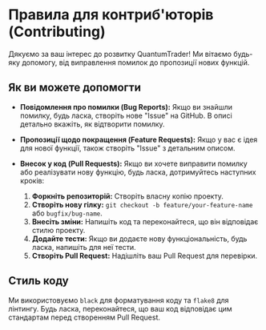 # Правила для контриб'юторів (Contributing)

Дякуємо за ваш інтерес до розвитку QuantumTrader! Ми вітаємо будь-яку допомогу, від виправлення помилок до пропозиції нових функцій.

## Як ви можете допомогти

*   **Повідомлення про помилки (Bug Reports):** Якщо ви знайшли помилку, будь ласка, створіть нове "Issue" на GitHub. В описі детально вкажіть, як відтворити помилку.
*   **Пропозиції щодо покращення (Feature Requests):** Якщо у вас є ідея для нової функції, також створіть "Issue" з детальним описом.
*   **Внесок у код (Pull Requests):** Якщо ви хочете виправити помилку або реалізувати нову функцію, будь ласка, дотримуйтесь наступних кроків:

    1.  **Форкніть репозиторій:** Створіть власну копію проекту.
    2.  **Створіть нову гілку:** `git checkout -b feature/your-feature-name` або `bugfix/bug-name`.
    3.  **Внесіть зміни:** Напишіть код та переконайтеся, що він відповідає стилю проекту.
    4.  **Додайте тести:** Якщо ви додаєте нову функціональність, будь ласка, напишіть для неї тести.
    5.  **Створіть Pull Request:** Надішліть ваш Pull Request для перевірки.

## Стиль коду

Ми використовуємо `black` для форматування коду та `flake8` для лінтингу. Будь ласка, переконайтеся, що ваш код відповідає цим стандартам перед створенням Pull Request.
